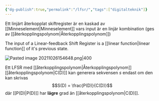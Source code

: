 ```yaml
---
{"dg-publish":true,"permalink":"/lfsr/","tags":["digitalteknik"]}
---
```



Ett linjärt återkopplat skiftregister är en kaskad av [[Minneselement\|Minneselement]] vars input är en linjär kombination (ges av [[återkopplingspolynom\|Återkopplingspolynom]])

The input of a Linear-feedback Shift Register is a [[linear function\|linear function]] of it's previous state. 

![Pasted image 20211026154648.png|400](/img/user/images/Pasted%20image%2020211026154648.png)

Ett LFSR med [[återkopplingspolynom\|Återkopplingspolynom]] [[återkopplingspolynom\|C(D)]] kan generera sekvensen $s$ endast om den kan skrivas
$$S(D) = \frac{P(D)}{C(D)}$$
där [[P(D)\|P(D)]] har **lägre** grad än [[återkopplingspolynom\|C(D)]]. 